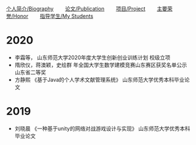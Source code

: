 [个人简介/Biography](./index.md)&nbsp; &nbsp; &nbsp; &nbsp; [论文/Publication](./publication.md)&nbsp; &nbsp; &nbsp; &nbsp; [项目/Project](./project.md)&nbsp; &nbsp; &nbsp; &nbsp; [主要荣誉/Honor](./honor.md)&nbsp; &nbsp; &nbsp; &nbsp; [指导学生/My Students](./student.md)


# 2020
- 李霜等，  山东师范大学2020年度大学生创新创业训练计划 校级立项
- 隋欣仪，蒋澳颖，史绘群   年全国大学生数学建模竞赛山东赛区获奖名单公示  山东省二等奖
- 方静熙 《基于Java的个人学术文献管理系统》 山东师范大学优秀本科毕业论文

# 2019
- 刘晓晨 《一种基于unity的网络对战游戏设计与实现》 山东师范大学优秀本科毕业论文

